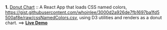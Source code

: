 **1.** [Donut Chart](https://github.com/whoinlee/dataViz_ReactD3/tree/donutchart) :: A React App that loads CSS named colors, https://gist.githubusercontent.com/whoinlee/3000d2a926de7fb1697ba1fd5500af8e/raw/cssNamedColors.csv, using D3 utilities and renders as a donut chart. ==> [**Live Demo**](https://modest-easley-dbd404.netlify.app/)
